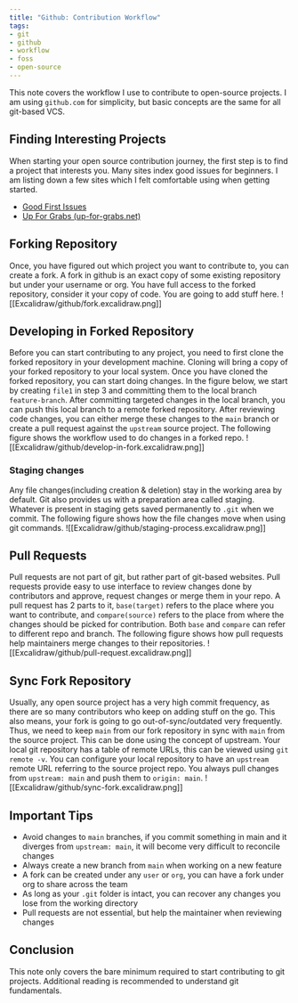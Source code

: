 ```yaml
---
title: "Github: Contribution Workflow"
tags:
- git
- github
- workflow
- foss
- open-source
---
```

This note covers the workflow I use to contribute to open-source projects. I am using `github.com` for simplicity, but basic concepts are the same for all git-based VCS.

## Finding Interesting Projects
When starting your open source contribution journey, the first step is to find a project that interests you. Many sites index good issues for beginners. I am listing down a few sites which I felt comfortable using when getting started.
- [Good First Issues](https://goodfirstissues.com/index.html)
- [Up For Grabs (up-for-grabs.net)](https://up-for-grabs.net/#/)

## Forking Repository
Once, you have figured out which project you want to contribute to, you can create a fork. A fork in github is an exact copy of some existing repository but under your username or org. You have full access to the forked repository, consider it your copy of code. You are going to add stuff here.
![[Excalidraw/github/fork.excalidraw.png]]

## Developing in Forked Repository
Before you can start contributing to any project, you need to first clone the forked repository in your development machine. Cloning will bring a copy of your forked repository to your local system. Once you have cloned the forked repository, you can start doing changes.  In the figure below, we start by creating `file1` in step 3 and committing them to the local branch `feature-branch`. After committing targeted changes in the local branch, you can push this local branch to a remote forked repository. After reviewing code changes, you can either merge these changes to the `main` branch or create a pull request against the `upstream` source project. The following figure shows the workflow used to do changes in a forked repo.
![[Excalidraw/github/develop-in-fork.excalidraw.png]]

### Staging changes
Any file changes(including creation & deletion) stay in the working area by default. Git also provides us with a preparation area called staging. Whatever is present in staging gets saved permanently to `.git` when we commit. The following figure shows how the file changes move when using git commands.
![[Excalidraw/github/staging-process.excalidraw.png]]

## Pull Requests
Pull requests are not part of git, but rather part of git-based websites. Pull requests provide easy to use interface to review changes done by contributors and approve, request changes or merge them in your repo. A pull request has 2 parts to it, `base(target)` refers to the place where you want to contribute, and `compare(source)` refers to the place from where the changes should be picked for contribution. Both `base` and `compare` can refer to different repo and branch. The following figure shows how pull requests help maintainers merge changes to their repositories.
![[Excalidraw/github/pull-request.excalidraw.png]]

## Sync Fork Repository
Usually, any open source project has a very high commit frequency, as there are so many contributors who keep on adding stuff on the go. This also means, your fork is going to go out-of-sync/outdated very frequently. Thus, we need to keep `main` from our fork repository in sync with `main` from the source project. This can be done using the concept of upstream. Your local git repository has a table of remote URLs, this can be viewed using `git remote -v`. You can configure your local repository to have an `upstream` remote URL referring to the source project repo. You always pull changes from `upstream: main` and push them to `origin: main`.
![[Excalidraw/github/sync-fork.excalidraw.png]]

## Important Tips
- Avoid changes to `main` branches, if you commit something in main and it diverges from `upstream: main`, it will become very difficult to reconcile changes
- Always create a new branch from `main` when working on a new feature
- A fork can be created under any `user` or `org`, you can have a fork under org to share across the team
- As long as your `.git` folder is intact, you can recover any changes you lose from the working directory
- Pull requests are not essential, but help the maintainer when reviewing changes

## Conclusion
This note only covers the bare minimum required to start contributing to git projects. Additional reading is recommended to understand git fundamentals.